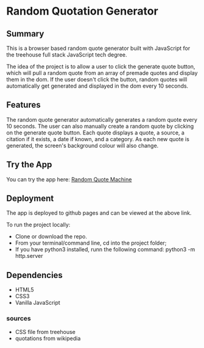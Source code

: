 # Random Quotation Generator

## Summary

This is a browser based random quote generator built with JavaScript for the treehouse full stack JavaScript tech degree.

The idea of the project is to allow a user to click the generate quote button, which will pull a random quote from an array of premade quotes and display them in the dom. If the user doesn't click the button, random quotes will automatically get generated and displayed in the dom every 10 seconds.

## Features

The random quote generator automatically generates a random quote every 10 seconds. The user can also manually create a random quote by clicking on the generate quote button. Each quote displays a quote, a source, a citation if it exists, a date if known, and a category. As each new quote is generated, the screen's background colour will also change.

## Try the App
You can try the app here: [Random Quote Machine](https://kevincurtisdev.github.io/random-quotes/)

## Deployment

The app is deployed to github pages and can be viewed at the above link.

To run the project locally: 

* Clone or download the repo.
* From your terminal/command line, cd into the project folder;
* If you have python3 installed, runn the following command: python3 -m http.server

## Dependencies

* HTML5
* CSS3
* Vanilla JavaScript

### sources

* CSS file from treehouse
* quotations from wikipedia